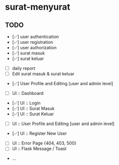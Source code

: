 # surat-menyurat

## TODO

- [✅] user authentication
- [✅] user registration
- [✅] user authorization
- [✅] surat masuk
- [✅] surat keluar
- [ ] daily report
- [ ] Edit surat masuk & surat keluar
- [✅] User Profile and Editing [user and admin level]
- [ ] UI :: Dashboard
- [✅] UI :: Login
- [✅] UI :: Surat Masuk
- [✅] UI :: Surat Keluar
- [ ] UI :: User Profile and Editing [user and admin level]
- [✅] UI :: Register New User
- [ ] UI :: Error Page {404, 403, 500}
- [ ] UI :: Flask Message / Toast
- ...
